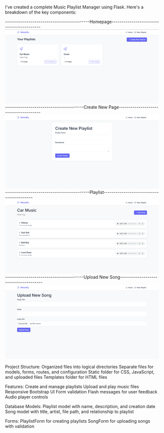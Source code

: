 
 
I've created a complete Music Playlist Manager using Flask. Here's a breakdown of the key components:


-------------------------------------------Homepage------------------------------------------
 ![Image Alt](https://github.com/priyanshu731/Music_Playlist_Manager/blob/64a8c2a4d00902a7d5d1e7d154e4d64f0f4468bc/templates/screenshot/Homepage.png)
----------------------------------------Create New Page--------------------------------------
 ![Image Alt](https://github.com/priyanshu731/Music_Playlist_Manager/blob/0da3235f03fecd725e908fc01aaec022f7e824cd/templates/screenshot/CreateNewPlaylist.png)
-------------------------------------------Playlist------------------------------------------
 ![Image Alt](https://github.com/priyanshu731/Music_Playlist_Manager/blob/64a8c2a4d00902a7d5d1e7d154e4d64f0f4468bc/templates/screenshot/Playlist.png)
----------------------------------------Upload New Song--------------------------------------
 ![Image Alt](https://github.com/priyanshu731/Music_Playlist_Manager/blob/64a8c2a4d00902a7d5d1e7d154e4d64f0f4468bc/templates/screenshot/UploadSong.png)

Project Structure:
Organized files into logical directories
Separate files for models, forms, routes, and configuration
Static folder for CSS, JavaScript, and uploaded files
Templates folder for HTML files


Features:
Create and manage playlists
Upload and play music files
Responsive Bootstrap UI
Form validation
Flash messages for user feedback
Audio player controls


Database Models:
Playlist model with name, description, and creation date
Song model with title, artist, file path, and relationship to playlist


Forms:
PlaylistForm for creating playlists
SongForm for uploading songs with validation
